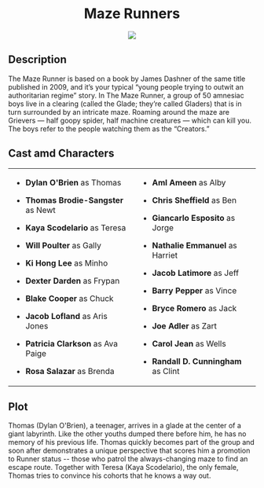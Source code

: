 <h1 align="center">Maze Runners</h1>
<p align="center">

<img src="https://hips.hearstapps.com/sev.h-cdn.co/assets/17/10/1600x1000/gallery-1488990903-95fee3b5-9c81-45f9-857d-54cc114e8755.jpg?resize=1200:*">
  </p>
  
  ## Description ##
The Maze Runner is based on a book by James Dashner of the same title published in 2009, and it’s your typical “young people trying to outwit an authoritarian regime” story. In The Maze Runner, a group of 50 amnesiac boys live in a clearing (called the Glade; they’re called Gladers) that is in turn surrounded by an intricate maze. Roaming around the maze are Grievers — half goopy spider, half machine creatures — which can kill you. The boys refer to the people watching them as the “Creators.”

## Cast amd Characters ##

<table>
  <tr>
    <td>

- **Dylan O'Brien** as Thomas
- **Thomas Brodie-Sangster** as Newt
- **Kaya Scodelario** as Teresa
- **Will Poulter** as Gally
- **Ki Hong Lee** as Minho
- **Dexter Darden** as Frypan
- **Blake Cooper** as Chuck
- **Jacob Lofland** as Aris Jones
- **Patricia Clarkson** as Ava Paige
- **Rosa Salazar** as Brenda
      
    </td>
    <td>
      
  - **Aml Ameen** as Alby
  - **Chris Sheffield** as Ben
  - **Giancarlo Esposito** as Jorge
  - **Nathalie Emmanuel** as Harriet
  - **Jacob Latimore** as Jeff
  - **Barry Pepper** as Vince
  - **Bryce Romero** as Jack
  - **Joe Adler** as Zart
  - **Carol Jean** as Wells
  - **Randall D. Cunningham** as Clint
        
    </td>
   </tr>
  </table>
  
  </p>
  </p>
  
  ## Plot ##
  
 Thomas (Dylan O'Brien), a teenager, arrives in a glade at the center of a giant labyrinth. Like the other youths dumped there before him, he has no memory of his previous life. Thomas quickly becomes part of the group and soon after demonstrates a unique perspective that scores him a promotion to Runner status -- those who patrol the always-changing maze to find an escape route. Together with Teresa (Kaya Scodelario), the only female, Thomas tries to convince his cohorts that he knows a way out.
